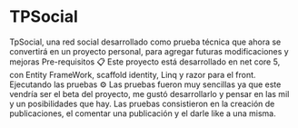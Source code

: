 # TPSocial
TpSocial, una red social desarrollado como prueba técnica que ahora se convertirá en un proyecto personal, para agregar futuras modificaciones y mejoras
Pre-requisitos 📋
Este proyecto está desarrollado en net core 5, con Entity FrameWork, scaffold identity, Linq y razor para el front.
Ejecutando las pruebas ⚙️
Las pruebas fueron muy sencillas ya que este vendría ser el beta del proyecto, me gustó desarrollarlo y pensar en las mil y un posibilidades que hay.
Las pruebas consistieron en la creación de publicaciones, el comentar una publicación y el darle like a una misma.

